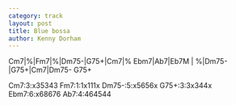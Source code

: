 ```yaml
---
category: track
layout: post
title: Blue bossa
author: Kenny Dorham
---
```


<canvas class="chords"  markdown="0">Cm7|%|Fm7|%|Dm75-|G75+|Cm7|%
Ebm7|Ab7|Eb7M | %|Dm75-|G75+|Cm7|Dm75- G75+</canvas>


<div  markdown="0">
<canvas class="diagram"  >Cm7:3:x35343</canvas>
<canvas class="diagram"  >Fm7:1:1x111x</canvas>
<canvas class="diagram"  >Dm75-:5:x5656x</canvas>
<canvas class="diagram"  >G75+:3:3x344x</canvas>
<canvas class="diagram"  >Ebm7:6:x68676</canvas>
<canvas class="diagram"  >Ab7:4:464544</canvas>
<div>



